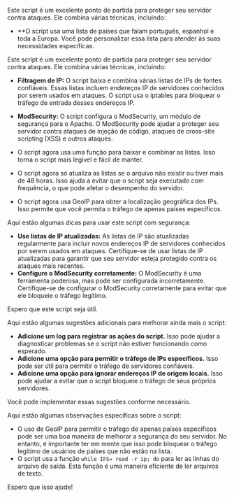 Este script é um excelente ponto de partida para proteger seu servidor contra ataques. Ele combina várias técnicas, incluindo:
* **O script usa uma lista de países que falam português, espanhol e toda a Europa. Você pode personalizar essa lista para atender às suas necessidades específicas.

Este script é um excelente ponto de partida para proteger seu servidor contra ataques. Ele combina várias técnicas, incluindo:

* **Filtragem de IP:** O script baixa e combina várias listas de IPs de fontes confiáveis. Essas listas incluem endereços IP de servidores conhecidos por serem usados ​​em ataques. O script usa o iptables para bloquear o tráfego de entrada desses endereços IP.
  
* **ModSecurity:** O script configura o ModSecurity, um módulo de segurança para o Apache. O ModSecurity pode ajudar a proteger seu servidor contra ataques de injeção de código, ataques de cross-site scripting (XSS) e outros ataques.

* O script agora usa uma função para baixar e combinar as listas. Isso torna o script mais legível e fácil de manter.
  
* O script agora só atualiza as listas se o arquivo não existir ou tiver mais de 48 horas. Isso ajuda a evitar que o script seja executado com frequência, o que pode afetar o desempenho do servidor.
  
* O script agora usa GeoIP para obter a localização geográfica dos IPs. Isso permite que você permita o tráfego de apenas países específicos.

Aqui estão algumas dicas para usar este script com segurança:

* **Use listas de IP atualizadas:** As listas de IP são atualizadas regularmente para incluir novos endereços IP de servidores conhecidos por serem usados ​​em ataques. Certifique-se de usar listas de IP atualizadas para garantir que seu servidor esteja protegido contra os ataques mais recentes.
* **Configure o ModSecurity corretamente:** O ModSecurity é uma ferramenta poderosa, mas pode ser configurada incorretamente. Certifique-se de configurar o ModSecurity corretamente para evitar que ele bloqueie o tráfego legítimo.

Espero que este script seja útil.

Aqui estão algumas sugestões adicionais para melhorar ainda mais o script:

* **Adicione um log para registrar as ações do script.** Isso pode ajudar a diagnosticar problemas se o script não estiver funcionando como esperado.
* **Adicione uma opção para permitir o tráfego de IPs específicos.** Isso pode ser útil para permitir o tráfego de servidores confiáveis.
* **Adicione uma opção para ignorar endereços IP de origem locais.** Isso pode ajudar a evitar que o script bloqueie o tráfego de seus próprios servidores.

Você pode implementar essas sugestões conforme necessário.

Aqui estão algumas observações específicas sobre o script:

* O uso de GeoIP para permitir o tráfego de apenas países específicos pode ser uma boa maneira de melhorar a segurança do seu servidor. No entanto, é importante ter em mente que isso pode bloquear o tráfego legítimo de usuários de países que não estão na lista.
* O script usa a função `while IFS= read -r ip; do` para ler as linhas do arquivo de saída. Esta função é uma maneira eficiente de ler arquivos de texto.

Espero que isso ajude!
